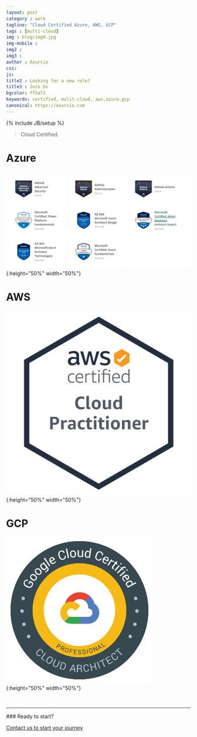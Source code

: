 ```yaml
---
layout: post
category : work
tagline: "Cloud Certified Azure, AWS, GCP"
tags : [multi-cloud]
img : blog/img9.jpg
img-mobile : 
img2 : 
img3 : 
author : Axurcio
css: 
js: 
title2 : Looking for a new role?
title3 : Join Us
bgcolor: ff5a71
keywords: certified, mulit-cloud, aws,azure,gcp 
canonical: https://axurcio.com
---
```

{% include JB/setup %}

> Cloud Certified.   
<!--more-->

# Azure

![Azure](/assets/images/certs/azure.png){:height="50%" width="50%"}

# AWS 

![AWS](/assets/images/certs/aws.png){:height="50%" width="50%"}

# GCP 

![AWS](/assets/images/certs/gcp.png){:height="50%" width="50%"}

<br />
<hr />
### Ready to start?  

[Contact us to start your journey](/contact)